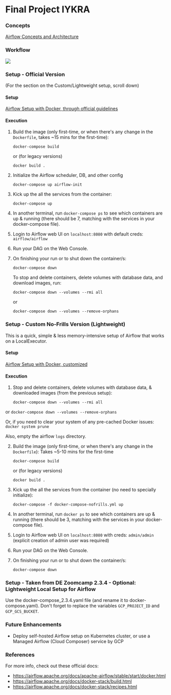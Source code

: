 # Final Project IYKRA

### Concepts

[Airflow Concepts and Architecture](docs/1_concepts.md)

### Workflow

![](docs/gcs_ingestion_dag.png)

### Setup - Official Version

(For the section on the Custom/Lightweight setup, scroll down)

#### Setup

[Airflow Setup with Docker, through official guidelines](1_setup_official.md)

#### Execution

1. Build the image (only first-time, or when there's any change in the `Dockerfile`, takes ~15 mins for the first-time):

   ```shell
   docker-compose build
   ```

   or (for legacy versions)

   ```shell
   docker build .
   ```

2. Initialize the Airflow scheduler, DB, and other config

   ```shell
   docker-compose up airflow-init
   ```

3. Kick up the all the services from the container:

   ```shell
   docker-compose up
   ```

4. In another terminal, run `docker-compose ps` to see which containers are up & running (there should be 7, matching with the services in your docker-compose file).

5. Login to Airflow web UI on `localhost:8080` with default creds: `airflow/airflow`

6. Run your DAG on the Web Console.

7. On finishing your run or to shut down the container/s:

   ```shell
   docker-compose down
   ```

   To stop and delete containers, delete volumes with database data, and download images, run:

   ```
   docker-compose down --volumes --rmi all
   ```

   or

   ```
   docker-compose down --volumes --remove-orphans
   ```

### Setup - Custom No-Frills Version (Lightweight)

This is a quick, simple & less memory-intensive setup of Airflow that works on a LocalExecutor.

#### Setup

[Airflow Setup with Docker, customized](2_setup_nofrills.md)

#### Execution

1. Stop and delete containers, delete volumes with database data, & downloaded images (from the previous setup):


    ```
    docker-compose down --volumes --rmi all
    ```

or
` docker-compose down --volumes --remove-orphans `

Or, if you need to clear your system of any pre-cached Docker issues:
` docker system prune `

Also, empty the airflow `logs` directory.

2. Build the image (only first-time, or when there's any change in the `Dockerfile`):
   Takes ~5-10 mins for the first-time


    ```shell
    docker-compose build
    ```
    or (for legacy versions)
    ```shell
    docker build .
    ```

3. Kick up the all the services from the container (no need to specially initialize):


    ```shell
    docker-compose -f docker-compose-nofrills.yml up
    ```

4. In another terminal, run `docker ps` to see which containers are up & running (there should be 3, matching with the services in your docker-compose file).

5. Login to Airflow web UI on `localhost:8080` with creds: `admin/admin` (explicit creation of admin user was required)

6. Run your DAG on the Web Console.

7. On finishing your run or to shut down the container/s:


    ```shell
    docker-compose down
    ```

### Setup - Taken from DE Zoomcamp 2.3.4 - Optional: Lightweight Local Setup for Airflow

Use the docker-compose_2.3.4.yaml file (and rename it to docker-compose.yaml). Don't forget to replace the variables `GCP_PROJECT_ID` and `GCP_GCS_BUCKET`.

### Future Enhancements

- Deploy self-hosted Airflow setup on Kubernetes cluster, or use a Managed Airflow (Cloud Composer) service by GCP

### References

For more info, check out these official docs:

- https://airflow.apache.org/docs/apache-airflow/stable/start/docker.html
- https://airflow.apache.org/docs/docker-stack/build.html
- https://airflow.apache.org/docs/docker-stack/recipes.html
